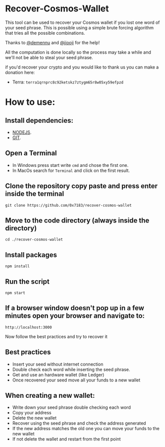 # Recover-Cosmos-Wallet

This tool can be used to recover your Cosmos wallet if you lost one word of your seed phrase.
This is possible using a simple brute forcing algorithm that tries all the possible combinations.

Thanks to [@demennu](https://github.com/Demennu) and [@jiooji](https://github.com/Jiooji) for the help!

All the computation is done locally so the process may take a while and we'll not be able to steal your seed phrase.

if you'd recover your crypto and you would like to thank us you can make a donation here:

- Terra: `terra1qrnprc8c92ketskz7ztygm65r8w05xy59efpzd`

# How to use:

## Install dependencies:
- [NODEJS](https://radixweb.com/blog/installing-npm-and-nodejs-on-windows-and-mac).
- [GIT](https://git-scm.com/book/en/v2/Getting-Started-Installing-Git).

## Open a Terminal
- In Windows press start write `cmd` and chose the first one.
- In MacOs search for `Terminal` and click on the first result.

## Clone the repository copy paste and press enter inside the terminal

```
git clone https://github.com/0x7183/recover-cosmos-wallet
```

## Move to the code directory (always inside the directory)

```
cd ./recover-cosmos-wallet
```

## Install packages

```
npm install
```

## Run the script

```
npm start
```

## If a browser window doesn't pop up in a few minutes open your browser and navigate to:

```
http://localhost:3000
```

Now follow the best practices and try to recover it

## Best practices

- Insert your seed without internet connection
- Double check each word while inserting the seed phrase.
- Get and use an hardware wallet (like Ledger)
- Once recovered your seed move all your funds to a new wallet

## When creating a new wallet:

- Write down your seed phrase double checking each word
- Copy your address
- Delete the new wallet
- Recover using the seed phrase and check the address generated
- If the new address matches the old one you can move your funds to the new wallet
- If not delete the wallet and restart from the first point
